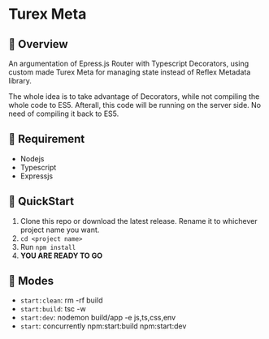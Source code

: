 # Turex Meta

## :balloon: Overview

An argumentation of Epress.js Router with Typescript Decorators, using custom made Turex Meta for managing state instead of Reflex Metadata library.

The whole idea is to take advantage of Decorators, while not compiling the whole code to ES5. Afterall, this code will be running on the server side. No need of compiling it back to ES5.

## :anger: Requirement

- Nodejs
- Typescript
- Expressjs

## :scroll: QuickStart

1. Clone this repo or download the latest release. Rename it to whichever project name you want.
2. `cd <project name>`
3. Run `npm install`
4. **YOU ARE READY TO GO**

## :volcano: Modes

- `start:clean`: rm -rf build
- `start:build`: tsc -w
- `start:dev`: nodemon build/app -e js,ts,css,env
- `start`: concurrently npm:start:build npm:start:dev
